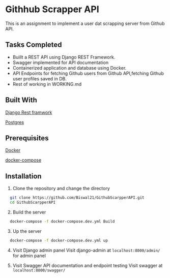 
# Githhub Scrapper API

This is an assignment to implement a user dat scrapping server from Github API.




## Tasks Completed

* Buillt a REST API using Django REST Framework.
* Swagger implemented for API documentation
* Containerized application and database using Docker.
* API Endpoints for fetching Github users from Github API,fetching Github user profiles saved in DB.
* Rest of working in WORKING.md


## Built With

[Django Rest framwork](https://www.django-rest-framework.org/)


[Postgres](https://www.postgresql.org/docs/)


## Prerequisites


[Docker](https://docs.docker.com/get-docker/)

[docker-compose](https://docs.docker.com/compose/install/)
## Installation

1. Clone the repository and change the directory

```bash
  git clone https://github.com/Biswal21/GithubScarpperAPI.git
  cd GithubScarpperAPI
```
2. Build the server

```bash
  docker-compose -f docker-compose.dev.yml Build
```
3. Up the server
```bash
  docker-compose -f docker-compose.dev.yml up
```
4. Visit Django admin panel
  Visit django-admin at `localhost:8000/admin/` for admin panel

5. Visit Swagger API documentation and endpoint testing 
  Visit swagger at `localhost:8000/swagger/` 